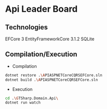 # Api Leader Board

## Technologies
EFCore 3
EntityFrameworkCore 3.1.2
SQLite

## Compilation/Execution

- Compilation
```sh
dotnet restore .\APIASPNETCoreCQRSEFCore.sln
dotnet build .\APIASPNETCoreCQRSEFCore.sln
```

- Execution
```sh
cd .\GTSharp.Domain.Api\
dotnet run watch
```
